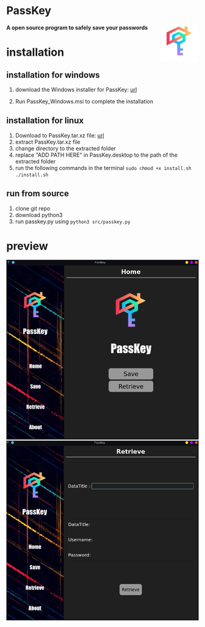 # PassKey
**A open source program to safely save your passwords**
<img align="right" width="100" height="100" src="https://github.com/LalitCreations/PassKey/blob/master/resources/passkey%20logo.png">

# installation
## installation for windows
1. download the Windows installer for PassKey: [url](https://github.com/LalitCreations/PassKey/raw/master/PassKey_Windows.msi) 

2. Run PassKey_Windows.msi to complete the installation

## installation for linux
1. Download to PassKey.tar.xz file: [url](https://github.com/LalitCreations/PassKey/blob/master/PassKey.tar.xz)
2. extract PassKey.tar.xz file
3. change directory to the extracted folder
4. replace "ADD PATH HERE" in PassKey.desktop to the path of the extracted folder
5. run the following commands in the terminal
`sudo chmod +x install.sh`
`./install.sh`

## run from source
1. clone git repo
2. download python3
3. run passkey.py using
`python3 src/passkey.py`

# preview
![preview1](https://github.com/LalitCreations/PassKey/blob/master/resources/preview1.png)
![preview2](https://github.com/LalitCreations/PassKey/blob/master/resources/preview2.png)



